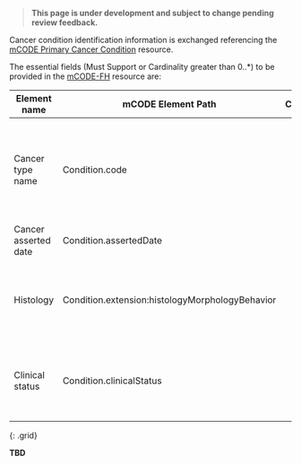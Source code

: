 <blockquote class="stu-note">
    <p>
    <strong>This page is under development and subject to change pending review feedback.</strong>
    </p>
</blockquote>

Cancer condition identification information is exchanged referencing the [mCODE Primary Cancer Condition](https://hl7.org/fhir/us/mcode/STU3/StructureDefinition-mcode-primary-cancer-condition.html) resource.  

The essential fields (Must Support or Cardinality greater than 0..*) to be provided in the [mCODE-FH](StructureDefinition-mcode-fh-cancer-condition.html) resource are:


| Element name                     | mCODE Element Path                              |  Cardinality   | Guidance                                                   |
|----------------------------------|-------------------------------------------------|:--------------:|------------------------------------------------------------|
| Cancer type name                 | Condition.code                                  |     1..1       | EOM constrains to ICD-10-CM and a minimum of certain cancer types. |
| Cancer asserted date             | Condition.assertedDate                          |     0..1 MS    |  |
| Histology                        | Condition.extension:histologyMorphologyBehavior |     0..1 MS    | EOM constrains value set to ICD-O-3. Not in USCDI+ Cancer. |
| Clinical status                  | Condition.clinicalStatus                        |     0..1 MS    | EOM constrains to `recurrence` or `relapse` status only.   |
{: .grid}

**TBD**